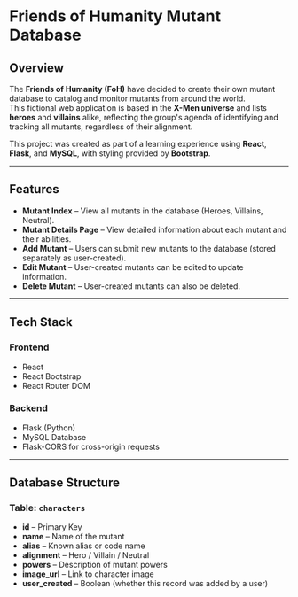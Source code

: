 # Friends of Humanity Mutant Database

## Overview
The **Friends of Humanity (FoH)** have decided to create their own mutant database to catalog and monitor mutants from around the world.  
This fictional web application is based in the **X-Men universe** and lists **heroes** and **villains** alike, reflecting the group's agenda of identifying and tracking all mutants, regardless of their alignment.

This project was created as part of a learning experience using **React**, **Flask**, and **MySQL**, with styling provided by **Bootstrap**.

---

## Features
- **Mutant Index** – View all mutants in the database (Heroes, Villains, Neutral).  
- **Mutant Details Page** – View detailed information about each mutant and their abilities.  
- **Add Mutant** – Users can submit new mutants to the database (stored separately as user-created).  
- **Edit Mutant** – User-created mutants can be edited to update information.  
- **Delete Mutant** – User-created mutants can also be deleted.

---

## Tech Stack
### Frontend
- React
- React Bootstrap
- React Router DOM

### Backend
- Flask (Python)
- MySQL Database
- Flask-CORS for cross-origin requests

---

## Database Structure
### Table: `characters`
- **id** – Primary Key  
- **name** – Name of the mutant  
- **alias** – Known alias or code name  
- **alignment** – Hero / Villain / Neutral  
- **powers** – Description of mutant powers  
- **image_url** – Link to character image  
- **user_created** – Boolean (whether this record was added by a user)



